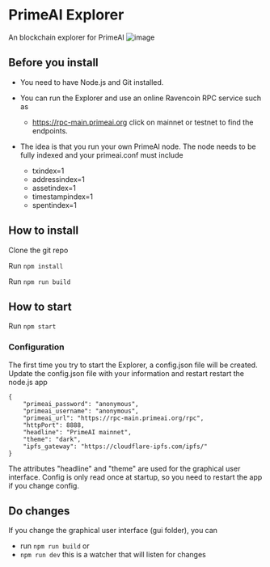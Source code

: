 # PrimeAI Explorer
An blockchain explorer for PrimeAI
![image](https://user-images.githubusercontent.com/9694984/218311548-93d3dd3c-e606-478c-85fa-635f013ed278.png)

## Before you install
- You need to have Node.js and Git installed.

- You can run the Explorer and use an online Ravencoin RPC service such as
   * https://rpc-main.primeai.org click on mainnet or testnet to find the endpoints.

- The idea is that you run your own PrimeAI node.
The node needs to be fully indexed and your primeai.conf must include
    * txindex=1
    * addressindex=1
    * assetindex=1
    * timestampindex=1
    * spentindex=1

## How to install
Clone the git repo

Run `npm install`

Run `npm run build`

## How to start

Run `npm start`
### Configuration

The first time you try to start the Explorer, a config.json file will be created.
Update the config.json file with your information and restart restart the node.js app
```
{
    "primeai_password": "anonymous",
    "primeai_username": "anonymous",
    "primeai_url": "https://rpc-main.primeai.org/rpc",
    "httpPort": 8888,
    "headline": "PrimeAI mainnet",
    "theme": "dark",
    "ipfs_gateway": "https://cloudflare-ipfs.com/ipfs/"
}
```

The attributes "headline" and "theme" are used for the graphical user interface. Config is only read once at startup, so you need to restart the app if you change config. 

## Do changes
If you change the graphical user interface (gui folder), you can 
- run `npm run build`
or
- `npm run dev` this is a watcher that will listen for changes

 







